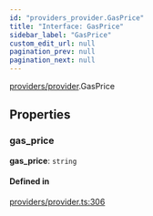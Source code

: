 ```yaml
---
id: "providers_provider.GasPrice"
title: "Interface: GasPrice"
sidebar_label: "GasPrice"
custom_edit_url: null
pagination_prev: null
pagination_next: null
---
```


[providers/provider](../modules/providers_provider.md).GasPrice

## Properties

### gas\_price

 **gas\_price**: `string`

#### Defined in

[providers/provider.ts:306](https://github.com/maxhr/near--near-api-js/blob/d8efa7d5/packages/near-api-js/src/providers/provider.ts#L306)
